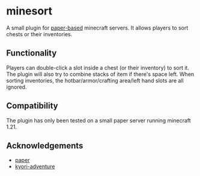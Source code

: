 # minesort

A small plugin for [paper-based](https://papermc.io/) minecraft servers. It allows players to sort chests or their
inventories. 

## Functionality
Players can double-click a slot inside a chest (or their inventory) to sort it. The plugin will also try to combine stacks of 
item if there's space left. When sorting inventories, the hotbar/armor/crafting area/left hand slots are all ignored.

## Compatibility
The plugin has only been tested on a small paper server running minecraft 1.21.

## Acknowledgements
- [paper](https://papermc.io/)
- [kyori-adventure](https://github.com/KyoriPowered/adventure)
